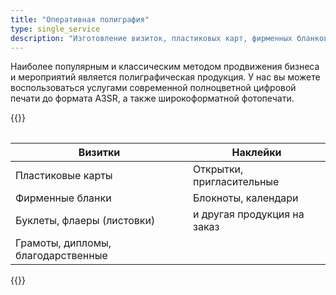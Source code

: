 ```yaml
---
title: "Оперативная полиграфия"
type: single_service
description: "Изготовление визиток, пластиковых карт, фирменных бланков, календарей и др."
---
```


Наиболее популярным и классическим методом продвижения бизнеса и
мероприятий является полиграфическая продукция. У нас вы можете
воспользоваться услугами современной полноцветной цифровой печати до
формата А3SR, а также широкоформатной фотопечати.

{{<table>}}

| Визитки                            | Наклейки                    |
|------------------------------------|-----------------------------|
| Пластиковые карты                  | Открытки, пригласительные   |
| Фирменные бланки                   | Блокноты, календари         |
| Буклеты, флаеры (листовки)         | и другая продукция на заказ |
| Грамоты, дипломы, благодарственные |                             |

{{</table>}}

